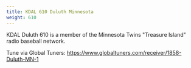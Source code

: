 ```yaml
---
title: KDAL 610 Duluth Minnesota
weight: 610
---
```

KDAL Duluth 610 is a member of the Minnesota Twins "Treasure Island"
radio baseball network.

Tune via Global Tuners: https://www.globaltuners.com/receiver/1858-Duluth-MN-1
